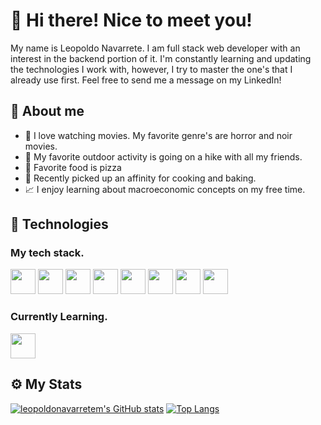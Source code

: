 <h1>👋 Hi there! Nice to meet you! </h1>
<p> My name is Leopoldo Navarrete. I am full stack web developer with an interest in the backend portion of it. I'm constantly learning and updating the technologies I work with, however, I try to master the one's that I already use first. Feel free to send me a message on my LinkedIn!</p>

<h2>🚀 About me </h2>
<ul>
<li>🎥 I love watching movies. My favorite genre's are horror and noir movies.</li>
<li>🌲 My favorite outdoor activity is going on a hike with all my friends. </li>
<li>🍕 Favorite food is pizza </li>
<li>🍳 Recently picked up an affinity for cooking and baking. </li>
<li>📈 I enjoy learning about macroeconomic concepts on my free time. </li>
</ul>

<h2>🧰 Technologies </h2>
<h3>My tech stack. </h3>
<code><img src="https://cdn.jsdelivr.net/gh/devicons/devicon/icons/react/react-original.svg" height=40px/></code>
<code><img src="https://cdn.jsdelivr.net/gh/devicons/devicon/icons/mongodb/mongodb-original.svg" height=40px/></code>
<code><img src="https://cdn.jsdelivr.net/gh/devicons/devicon/icons/nodejs/nodejs-original.svg" height=40px/></code>
<code><img src="https://cdn.jsdelivr.net/gh/devicons/devicon/icons/html5/html5-original.svg" height=40px/></code>
<code><img src="https://cdn.jsdelivr.net/gh/devicons/devicon/icons/css3/css3-original.svg" height=40px/></code>
<code><img src="https://cdn.jsdelivr.net/gh/devicons/devicon/icons/mysql/mysql-original-wordmark.svg" height=40px/></code>
<code><img src="https://cdn.jsdelivr.net/gh/devicons/devicon/icons/git/git-original.svg" height=40px/></code>
<code><img src="https://cdn.jsdelivr.net/gh/devicons/devicon/icons/express/express-original-wordmark.svg" height=40px/></code>

<h3>Currently Learning. </h3>
<code><img src="https://cdn.jsdelivr.net/gh/devicons/devicon/icons/python/python-original.svg" height=40px/></code>

<h2>⚙️ My Stats </h2>

[![leopoldonavarretem's GitHub stats](https://github-readme-stats.vercel.app/api?username=leopoldonavarretem&theme=radical&line_height=33)](https://github.com/leopoldonavarretem/github-readme-stats)
[![Top Langs](https://github-readme-stats.vercel.app/api/top-langs/?username=leopoldonavarretem&theme=radical)](https://github.com/leopoldonavarretem/github-readme-stats)
